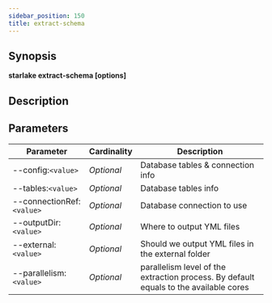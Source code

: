 ```yaml
---
sidebar_position: 150
title: extract-schema
---
```



## Synopsis

**starlake extract-schema [options]**

## Description


## Parameters

Parameter|Cardinality|Description
---|---|---
--config:`<value>`|*Optional*|Database tables & connection info
--tables:`<value>`|*Optional*|Database tables info
--connectionRef:`<value>`|*Optional*|Database connection to use
--outputDir:`<value>`|*Optional*|Where to output YML files
--external:`<value>`|*Optional*|Should we output YML files in the external folder
--parallelism:`<value>`|*Optional*|parallelism level of the extraction process. By default equals to the available cores

